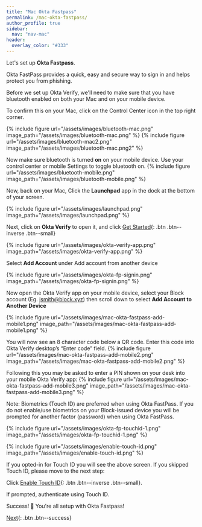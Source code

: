 ```yaml
---
title: "Mac Okta Fastpass"
permalink: /mac-okta-fastpass/
author_profile: true
sidebar:
  nav: "nav-mac"
header:
  overlay_color: "#333"
---
```

Let's set up __Okta Fastpass__. 

Okta FastPass provides a quick, easy and secure way to sign in and helps protect you from phishing.

Before we set up Okta Verify, we'll need to make sure that you have bluetooth enabled on both your Mac and on your mobile device. 

To confirm this on your Mac, click on the Control Center icon in the top right corner.

{% include figure url="/assets/images/bluetooth-mac.png" image_path="/assets/images/bluetooth-mac.png" %}
{% include figure url="/assets/images/bluetooth-mac2.png" image_path="/assets/images/bluetooth-mac.png2" %}

Now make sure bluetooth is turned __on__ on your mobile device. Use your control center or mobile Settings to toggle bluetooth on.
{% include figure url="/assets/images/bluetooth-mobile.png" image_path="/assets/images/bluetooth-mobile.png" %}

Now, back on your Mac, Click the __Launchpad__ app in the dock at the bottom of your screen.

{% include figure url="/assets/images/launchpad.png" image_path="/assets/images/launchpad.png" %}

Next, click on __Okta Verify__ to open it, and click [Get Started](){: .btn .btn--inverse .btn--small}

{% include figure url="/assets/images/okta-verify-app.png" image_path="/assets/images/okta-verify-app.png" %}

Select __Add Account__ under Add account from another device

{% include figure url="/assets/images/okta-fp-signin.png" image_path="/assets/images/okta-fp-signin.png" %}

Now open the Okta Verify app on your mobile device, select your Block account (Eg. jsmith@block.xyz) then scroll down to select __Add Account to Another Device__

{% include figure url="/assets/images/mac-okta-fastpass-add-mobile1.png" image_path="/assets/images/mac-okta-fastpass-add-mobile1.png" %}

You will now see an 8 character code below a QR code. Enter this code into Okta Verify desktop’s “Enter code” field.
{% include figure url="/assets/images/mac-okta-fastpass-add-mobile2.png" image_path="/assets/images/mac-okta-fastpass-add-mobile2.png" %}

Following this you may be asked to enter a PIN shown on your desk into your mobile Okta Verify app:
{% include figure url="/assets/images/mac-okta-fastpass-add-mobile3.png" image_path="/assets/images/mac-okta-fastpass-add-mobile3.png" %}


Note: Biometrics (Touch ID) are preferred when using Okta FastPass. If you do not enable/use biometrics on your Block-issued device you will be prompted for another factor (password) when using Okta FastPass. 


{% include figure url="/assets/images/okta-fp-touchid-1.png" image_path="/assets/images/okta-fp-touchid-1.png" %}

{% include figure url="/assets/images/enable-touch-id.png" image_path="/assets/images/enable-touch-id.png" %}

If you opted-in for Touch ID you will see the above screen. If you skipped Touch ID, please move to the next step:

Click [Enable Touch ID](){: .btn .btn--inverse .btn--small}.

If prompted, authenticate using Touch ID.

Success! 🎉 You're all setup with Okta Fastpass! 

[Next](/mac-chrome){: .btn .btn--success} 
